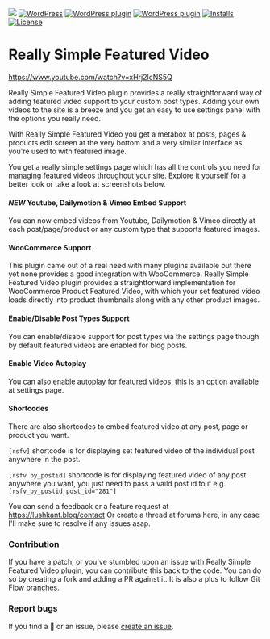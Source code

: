 
![](https://img.shields.io/wordpress/plugin/wp-version/really-simple-featured-video)
[![WordPress](https://img.shields.io/wordpress/v/really-simple-featured-video.svg?style=flat)]()
[![WordPress plugin](https://img.shields.io/wordpress/plugin/v/really-simple-featured-video.svg?style=flat)](https://wordpress.org/plugins/really-simple-featured-video/)
[![WordPress plugin](https://img.shields.io/wordpress/plugin/dt/really-simple-featured-video.svg?style=flat)](https://wordpress.org/plugins/analogwp-templates/) [![Installs](https://img.shields.io/wordpress/plugin/installs/really-simple-featured-video.svg)](https://wordpress.org/plugins/really-simple-featured-video/) [![License](https://img.shields.io/badge/license-GPL--2.0%2B-red.svg)](https://github.com/lushkant/really-simple-featured-video/blob/master/license.txt)

Really Simple Featured Video
===

https://www.youtube.com/watch?v=xHrj2lcNS5Q

Really Simple Featured Video plugin provides a really straightforward way of adding featured video support to your custom post types. Adding your own videos to the site is a breeze and you get an easy to use settings panel with the options you really need.

With Really Simple Featured Video you get a metabox at posts, pages & products edit screen at the very bottom and a very similar interface as you're used to with featured image.

You get a really simple settings page which has all the controls you need for managing featured videos throughout your site. Explore it yourself for a better look or take a look at screenshots below.

#### *NEW* Youtube, Dailymotion & Vimeo Embed Support

You can now embed videos from Youtube, Dailymotion & Vimeo directly at each post/page/product or any custom type that supports featured images.

#### WooCommerce Support

This plugin came out of a real need with many plugins available out there yet none provides a good integration with WooCommerce.
Really Simple Featured Video plugin provides a straightforward implementation for WooCommerce Product Featured Video, with which your set featured video loads directly into product thumbnails along with any other product images.

#### Enable/Disable Post Types Support

You can enable/disable support for post types via the settings page though by default featured videos are enabled for blog posts.

#### Enable Video Autoplay

You can also enable autoplay for featured videos, this is an option available at settings page.

#### Shortcodes

There are also shortcodes to embed featured video at any post, page or product you want.

`[rsfv]` shortcode is for displaying set featured video of the individual post anywhere in the post.

`[rsfv by_postid]` shortcode is for displaying featured video of any post anywhere you want, you just need to pass a vaild post id to it e.g. `[rsfv_by_postid post_id="281"]`


You can send a feedback or a feature request at https://lushkant.blog/contact
Or create a thread at forums here, in any case I'll make sure to resolve if any issues asap.

### Contribution
If you have a patch, or you've stumbled upon an issue with Really Simple Featured Video plugin, you can contribute this back to the code. You can do so by creating a fork and adding a PR against it.
It is also a plus to follow Git Flow branches.

### Report bugs
If you find a 🐞 or an issue, please [create an issue](https://github.com/lushkant/really-simple-featured-video/issues/new).

